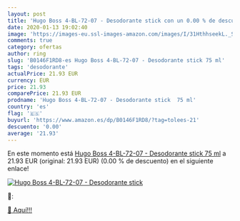 ```yaml
---
layout: post
title: 'Hugo Boss 4-BL-72-07 - Desodorante stick con un 0.00 % de descuento'
date: 2020-01-13 19:02:40
image: 'https://images-eu.ssl-images-amazon.com/images/I/31HthhseekL._SL200_.jpg'
comments: true
category: ofertas
author: ring
slug: 'B0146F1RD8-es Hugo Boss 4-BL-72-07 - Desodorante stick 75 ml'
tags: 'desodorante'
actualPrice: 21.93 EUR
currency: EUR
price: 21.93
comparePrice: 21.93 EUR
prodname: 'Hugo Boss 4-BL-72-07 - Desodorante stick  75 ml'
country: 'es'
flag: '🇪🇸'
buyurl: 'https://www.amazon.es/dp/B0146F1RD8/?tag=tolees-21'
descuento: '0.00'
average: '21.93'
---
```


En este momento está [Hugo Boss 4-BL-72-07 - Desodorante stick  75 ml](https://www.amazon.es/dp/B0146F1RD8/?tag=tolees-21) a 21.93 EUR (original: 21.93 EUR) (0.00 %  de descuento) en el siguiente enlace!

[![Hugo Boss 4-BL-72-07 - Desodorante stick](https://images-eu.ssl-images-amazon.com/images/I/31HthhseekL._SL200_.jpg)](https://www.amazon.es/dp/B0146F1RD8/?tag=tolees-21)

🔎:


[🛒 Aquí!!!](https://www.amazon.es/dp/B0146F1RD8/?tag=tolees-21)
